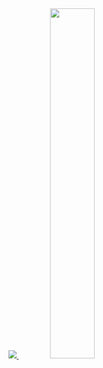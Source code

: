 
<div align=center>
  <a href="s">
    <img src="https://github-readme-stats.vercel.app/api/top-langs/?username=m-jeong0&exclude_repo=dkssud8150.github.io&layout=compact&theme=tokyonight" />
  </a>
  <a href="s">
    <img src="https://github-readme-stats.vercel.app/api?username=m-jeong0&theme=tokyonight&show_icons=true" width="42%" />
  </a>
</div>
